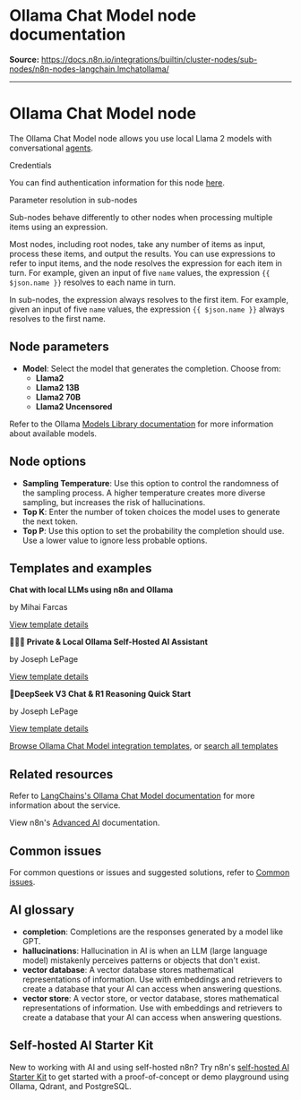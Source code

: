 # Ollama Chat Model node documentation

**Source:** https://docs.n8n.io/integrations/builtin/cluster-nodes/sub-nodes/n8n-nodes-langchain.lmchatollama/

---

# Ollama Chat Model node

The Ollama Chat Model node allows you use local Llama 2 models with conversational [agents](../../../../../glossary/#ai-agent).

Credentials

You can find authentication information for this node [here](../../../credentials/ollama/).

Parameter resolution in sub-nodes

Sub-nodes behave differently to other nodes when processing multiple items using an expression.

Most nodes, including root nodes, take any number of items as input, process these items, and output the results. You can use expressions to refer to input items, and the node resolves the expression for each item in turn. For example, given an input of five `name` values, the expression `{{ $json.name }}` resolves to each name in turn.

In sub-nodes, the expression always resolves to the first item. For example, given an input of five `name` values, the expression `{{ $json.name }}` always resolves to the first name.

## Node parameters

- **Model**: Select the model that generates the completion. Choose from:
  - **Llama2**
  - **Llama2 13B**
  - **Llama2 70B**
  - **Llama2 Uncensored**

Refer to the Ollama [Models Library documentation](https://ollama.com/library) for more information about available models.

## Node options

- **Sampling Temperature**: Use this option to control the randomness of the sampling process. A higher temperature creates more diverse sampling, but increases the risk of hallucinations.
- **Top K**: Enter the number of token choices the model uses to generate the next token.
- **Top P**: Use this option to set the probability the completion should use. Use a lower value to ignore less probable options.

## Templates and examples

**Chat with local LLMs using n8n and Ollama**

by Mihai Farcas

[View template details](https://n8n.io/workflows/2384-chat-with-local-llms-using-n8n-and-ollama/)

**🔐🦙🤖 Private & Local Ollama Self-Hosted AI Assistant**

by Joseph LePage

[View template details](https://n8n.io/workflows/2729-private-and-local-ollama-self-hosted-ai-assistant/)

**🐋DeepSeek V3 Chat & R1 Reasoning Quick Start**

by Joseph LePage

[View template details](https://n8n.io/workflows/2777-deepseek-v3-chat-and-r1-reasoning-quick-start/)

[Browse Ollama Chat Model integration templates](https://n8n.io/integrations/ollama-chat-model/), or [search all templates](https://n8n.io/workflows/)

## Related resources

Refer to [LangChains's Ollama Chat Model documentation](https://js.langchain.com/docs/integrations/chat/ollama/) for more information about the service.

View n8n's [Advanced AI](../../../../../advanced-ai/) documentation.

## Common issues

For common questions or issues and suggested solutions, refer to [Common issues](common-issues/).

## AI glossary

- **completion**: Completions are the responses generated by a model like GPT.
- **hallucinations**: Hallucination in AI is when an LLM (large language model) mistakenly perceives patterns or objects that don't exist.
- **vector database**: A vector database stores mathematical representations of information. Use with embeddings and retrievers to create a database that your AI can access when answering questions.
- **vector store**: A vector store, or vector database, stores mathematical representations of information. Use with embeddings and retrievers to create a database that your AI can access when answering questions.

## Self-hosted AI Starter Kit

New to working with AI and using self-hosted n8n? Try n8n's [self-hosted AI Starter Kit](../../../../../hosting/starter-kits/ai-starter-kit/) to get started with a proof-of-concept or demo playground using Ollama, Qdrant, and PostgreSQL.
